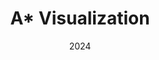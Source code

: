 ---
layout: project
type: project
image: img/astar-viz/demo.png
title: "A* Visualization"
date: 2024
published: true
labels:
  - C++
  - OpenGL
  - Computational Geometry
summary: "A visualization for the A* pathfinding algorithm for a robot with any shapes and 3 degrees of freedom. C++ 17 with OpenGL along with audio playback for enhanced user experience."
projecturl: "https://github.com/tom21100227/Astar-Visualization"
---